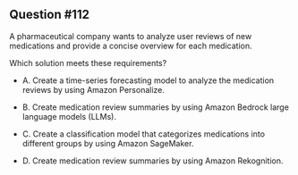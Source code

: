 ## Question #112

 A pharmaceutical company wants to analyze user reviews of new medications and provide a concise overview for each medication.

Which solution meets these requirements?

- A. Create a time-series forecasting model to analyze the medication reviews by using Amazon Personalize.

- B. Create medication review summaries by using Amazon Bedrock large language models (LLMs).

- C. Create a classification model that categorizes medications into different groups by using Amazon SageMaker.

- D. Create medication review summaries by using Amazon Rekognition.